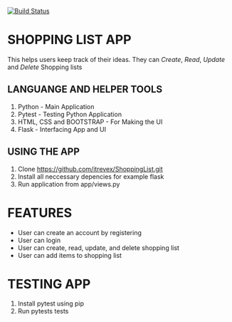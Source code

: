 [![Build Status](https://travis-ci.org/itrevex/ShoppingList.svg?branch=master)](https://travis-ci.org/itrevex/ShoppingList)

# SHOPPING LIST APP
This helps users keep track of their ideas. They can *Create*, *Read*, *Update* and *Delete* Shopping lists

## LANGUANGE AND HELPER TOOLS
1. Python - Main Application
2. Pytest - Testing Python Application
3. HTML, CSS and BOOTSTRAP - For Making the UI
4. Flask - Interfacing App and UI


## USING THE APP
1. Clone https://github.com/itrevex/ShoppingList.git
2. Install all neccessary depencies for example flask
3. Run application from app/views.py

# FEATURES
* User can create an account by registering
* User can login
* User can create, read, update, and delete shopping list
* User can add items to shopping list

# TESTING APP
1. Install pytest using pip
2. Run pytests tests
